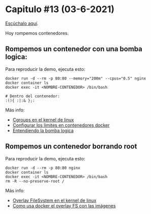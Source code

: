 # Capitulo #13 (03-6-2021)
[Escúchalo aquí](https://youtu.be/raukRcuDHTc).

Hoy rompemos contenedores.

## Rompemos un contenedor con una bomba logica:
Para reproducir la demo, ejecuta esto:
```
docker run -d --rm -p 80:80 --memory="200m" --cpus="0.5" nginx
docker container ls
docker exec -it <NOMBRE-CONTENEDOR> /bin/bash

# Dentro del contenedor:
:(){ :|:& };:
```

Más info:
* [Cgroups en el kernel de linux](https://man7.org/linux/man-pages/man7/cgroups.7.html)
* [Configurar los limites en contenedores docker](https://docs.docker.com/config/containers/resource_constraints/)
* [Entendiendo la bomba logica](https://oper.io/?p=understanding_the_bash_fork_bomb)

## Rompemos un contenedor borrando root
Para reproducir la demo, ejecuta esto:
```
docker run -d --rm -p 80:80 nginx
docker container ls
docker exec -it <NOMBRE-CONTENEDOR> /bin/bash
rm -R --no-preserve-root /
```

Más info:
* [Overlay FileSystem en el kernel de linux](https://www.kernel.org/doc/html/latest/filesystems/overlayfs.html)
* [Como usa docker el overlay FS con las imágenes](https://docs.docker.com/storage/storagedriver/overlayfs-driver/#how-the-overlay-driver-works)
